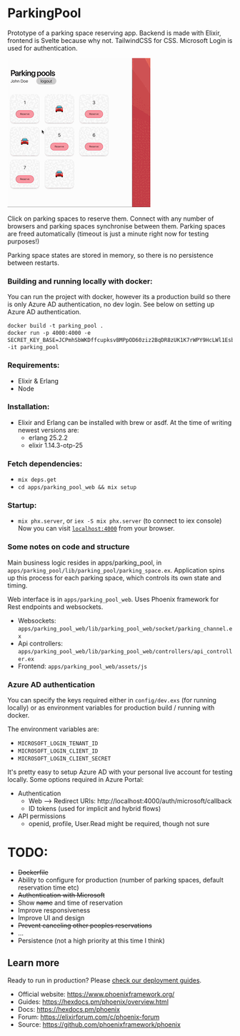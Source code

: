 # ParkingPool

Prototype of a parking space reserving app.
Backend is made with Elixir, frontend is Svelte because why not. TailwindCSS for CSS.
Microsoft Login is used for authentication.

![parking-pools.gif](parking-pools.gif)

Click on parking spaces to reserve them. Connect with any number
of browsers and parking spaces synchronise between them. Parking spaces
are freed automatically (timeout is just a minute right now for testing purposes!)

Parking space states are stored in memory, so there is no persistence between restarts. 

### Building and running locally with docker:
You can run the project with docker, however its a production build so there
is only Azure AD authentication, no dev login. See below on setting up Azure AD authentication.
```
docker build -t parking_pool .
docker run -p 4000:4000 -e SECRET_KEY_BASE=JCPmhSbWKDffcupksvBMPpOD60ziz2BqDR8zUK1K7rWPY9HcLWl1EsbJIre5xo+a -it parking_pool
```

### Requirements:
- Elixir & Erlang
- Node

### Installation:
- Elixir and Erlang can be installed with brew or asdf.
  At the time of writing newest versions are:
  - erlang 25.2.2
  - elixir 1.14.3-otp-25

### Fetch dependencies:
- `mix deps.get`
- `cd apps/parking_pool_web && mix setup`

### Startup:
- `mix phx.server`, or `iex -S mix phx.server` (to connect to iex console)
Now you can visit [`localhost:4000`](http://localhost:4000) from your browser.

### Some notes on code and structure
Main business logic resides in apps/parking_pool,
in `apps/parking_pool/lib/parking_pool/parking_space.ex`.
Application spins up this process for each parking space, which controls its own
state and timing.

Web interface is in `apps/parking_pool_web`. Uses Phoenix framework for Rest endpoints
and websockets.

- Websockets: `apps/parking_pool_web/lib/parking_pool_web/socket/parking_channel.ex`
- Api controllers: `apps/parking_pool_web/lib/parking_pool_web/controllers/api_controller.ex`
- Frontend: `apps/parking_pool_web/assets/js`

### Azure AD authentication
You can specify the keys required either in `config/dev.exs` (for running locally)
or as environment variables for production build / running with docker.

The environment variables are:
- `MICROSOFT_LOGIN_TENANT_ID`
- `MICROSOFT_LOGIN_CLIENT_ID`
- `MICROSOFT_LOGIN_CLIENT_SECRET`

It's pretty easy to setup Azure AD with your personal live account for testing locally.
Some options required in Azure Portal:
- Authentication
  - Web --> Redirect URIs: http://localhost:4000/auth/microsoft/callback
  - ID tokens (used for implicit and hybrid flows)
- API permissions
  - openid, profile, User.Read might be required, though not sure
  
# TODO:
- ~~Dockerfile~~ 
- Ability to configure for production (number of parking spaces, default reservation time etc)
- ~~Authentication with Microsoft~~
- Show ~~name~~ and time of reservation
- Improve responsiveness
- Improve UI and design
- ~~Prevent canceling other peoples reservations~~
- ...
- Persistence (not a high priority at this time I think)





## Learn more
Ready to run in production? Please [check our deployment guides](https://hexdocs.pm/phoenix/deployment.html).

* Official website: https://www.phoenixframework.org/
* Guides: https://hexdocs.pm/phoenix/overview.html
* Docs: https://hexdocs.pm/phoenix
* Forum: https://elixirforum.com/c/phoenix-forum
* Source: https://github.com/phoenixframework/phoenix

